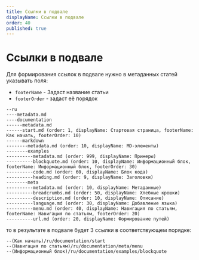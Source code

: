 ```yaml
---
title: Ссылки в подвале
displayName: Ссылки в подвале
order: 40
published: true
---
```


# Ссылки в подвале

Для формирования ссылок в подвале нужно в метаданных статей указывать поля:
- `footerName` - Задаст название статьи
- `footerOrder` - задаст её порядок

```aiignore
--ru
----metadata.md
----documentation
------metadata.md
------start.md (order: 1, displayName: Стартовая страница, footerName: Как начать, footerOrder: 10)
------markdown
--------metadata.md (order: 10, displayName: MD-элементы)
--------examples
----------metadata.md (order: 999, displayName: Примеры)
----------blockquote.md (order: 10, displayName: Информационный блок, footerName: Информационный блок, footerOrder: 30)
----------code.md (order: 60, displayName: Блок кода)
----------heading.md (order: 9, displayName: Заголовки)
--------meta
----------metadata.md (order: 10, displayName: Метаданные)
----------breadcrumbs.md (order: 50, displayName: Хлебные крошки)
----------description.md (order: 10, displayName: Описание)
----------language.md (order: 30, displayName: Добавление языка)
----------menu.md (order: 40, displayName: Навигация по статьям, footerName: Навигация по статьям, footerOrder: 20)
----------url.md (order: 20, displayName: Формирование путей)
```

то в результате в подвале будет 3 ссылки в соответствующем порядке:
```aiignore
--(Как начать)/ru/documentation/start
--(Навигация по статьям)/ru/documentation/meta/menu
--(Информационный блок)/ru/documentation/examples/blockquote
```
